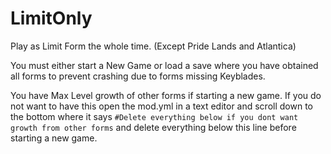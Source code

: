 # LimitOnly

Play as Limit Form the whole time. (Except Pride Lands and Atlantica)

You must either start a New Game or load a save where you have obtained all forms to prevent crashing due to forms missing Keyblades.

You have Max Level growth of other forms if starting a new game. If you do not want to have this open the mod.yml in a text editor and scroll down to the bottom where it says `#Delete everything below if you dont want growth from other forms` and delete everything below this line before starting a new game.

